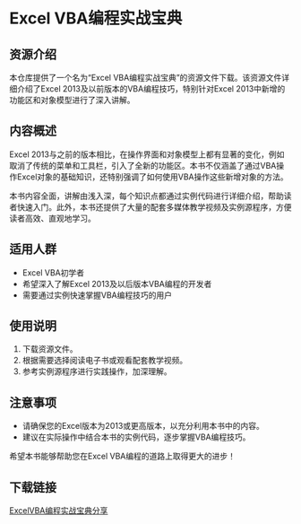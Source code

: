 # Excel VBA编程实战宝典

## 资源介绍

本仓库提供了一个名为“Excel VBA编程实战宝典”的资源文件下载。该资源文件详细介绍了Excel 2013及以前版本的VBA编程技巧，特别针对Excel 2013中新增的功能区和对象模型进行了深入讲解。

## 内容概述

Excel 2013与之前的版本相比，在操作界面和对象模型上都有显著的变化，例如取消了传统的菜单和工具栏，引入了全新的功能区。本书不仅涵盖了通过VBA操作Excel对象的基础知识，还特别强调了如何使用VBA操作这些新增对象的方法。

本书内容全面，讲解由浅入深，每个知识点都通过实例代码进行详细介绍，帮助读者快速入门。此外，本书还提供了大量的配套多媒体教学视频及实例源程序，方便读者高效、直观地学习。

## 适用人群

- Excel VBA初学者
- 希望深入了解Excel 2013及以后版本VBA编程的开发者
- 需要通过实例快速掌握VBA编程技巧的用户

## 使用说明

1. 下载资源文件。
2. 根据需要选择阅读电子书或观看配套教学视频。
3. 参考实例源程序进行实践操作，加深理解。

## 注意事项

- 请确保您的Excel版本为2013或更高版本，以充分利用本书中的内容。
- 建议在实际操作中结合本书的实例代码，逐步掌握VBA编程技巧。

希望本书能够帮助您在Excel VBA编程的道路上取得更大的进步！

## 下载链接

[ExcelVBA编程实战宝典分享](https://pan.quark.cn/s/002521dcd950)